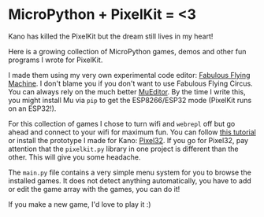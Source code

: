 # MicroPython + PixelKit = <3

Kano has killed the PixelKit but the dream still lives in my heart!

Here is a growing collection of MicroPython games, demos and other fun programs I wrote for PixelKit.

I made them using my very own experimental code editor: [Fabulous Flying Machine](https://github.com/murilopolese/fabulous-flying-machine). I don't blame you if you don't want to use Fabulous Flying Circus. You can always rely on the much better [MuEditor](https://codewith.mu/). By the time I write this, you might install Mu via `pip` to get the ESP8266/ESP32 mode (PixelKit runs on an ESP32!).

For this collection of games I chose to turn wifi and `webrepl` off but go ahead and connect to your wifi for maximum fun. You can follow [this tutorial](https://learn.adafruit.com/micropython-basics-esp8266-webrepl/access-webrepl) or install the prototype I made for Kano: [Pixel32](https://github.com/murilopolese/kano-pixel-kit-pixel32). If you go for Pixel32, pay attention that the `pixelkit.py` library in one project is different than the other. This will give you some headache.

The `main.py` file contains a very simple menu system for you to browse the installed games. It does not detect anything automatically, you have to add or edit the game array with the games, you can do it!

If you make a new game, I'd love to play it :)
